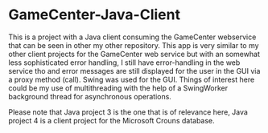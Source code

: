 # GameCenter-Java-Client
This is a project with a Java client consuming the GameCenter webservice that can be seen in other my other repository. 
This app is very similar to my other client projects for the GameCenter web service but with an somewhat less sophisticated error handling, I still have error-handling in the web service tho and error messages are still displayed for the user in the GUI via a proxy method (call). Swing was used for the GUI. 
Things of interest here could be my use of multithreading with the help of a SwingWorker background thread for asynchronous operations.

Please note that Java project 3 is the one that is of relevance here, Java project 4 is a client project for the Microsoft Crouns database.
